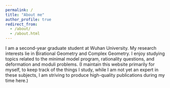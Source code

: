 ```yaml
---
permalink: /
title: "About me"
author_profile: true
redirect_from: 
  - /about/
  - /about.html
---
```


I am a second-year graduate student at Wuhan University. My research interests lie in Birational Geometry and Complex Geometry. I enjoy studying topics related to the minimal model program, rationality questions, and deformation and moduli problems. (I maintain this website primarily for myself, to keep track of the things I study, while I am not yet an expert in these subjects, I am striving to produce high-quality publications during my time here.)

